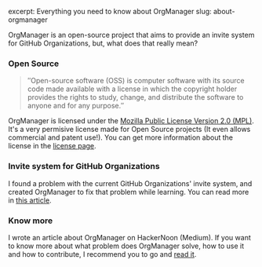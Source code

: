 excerpt: Everything you need to know about OrgManager
slug: about-orgmanager

OrgManager is an open-source project that aims to provide an invite system for GitHub Organizations, but, what does that really mean?

### Open Source

> ″Open-source software (OSS) is computer software with its source code made available with a license in which the copyright holder provides the rights to study, change, and distribute the software to anyone and for any purpose.″

OrgManager is licensed under the [Mozilla Public License Version 2.0 (MPL)](https://choosealicense.com/licenses/mpl-2.0/). It's a very permisive license made for Open Source projects (It even allows commercial and patent use!). You can get more information about the license in the [license page](https://choosealicense.com/licenses/mpl-2.0/).

### Invite system for GitHub Organizations

I found a problem with the current GitHub Organizations' invite system, and created OrgManager to fix that problem while learning. You can read more in [this article](https://hackernoon.com/orgmanager-free-invite-system-for-your-github-orgs-4dd6c96a3a6).

### Know more

I wrote an article about OrgManager on HackerNoon (Medium). If you want to know more about what problem does OrgManager solve, how to use it and how to contribute, I recommend you to go and [read it](https://hackernoon.com/orgmanager-free-invite-system-for-your-github-orgs-4dd6c96a3a6).
